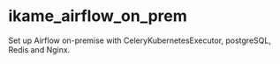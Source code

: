 # ikame_airflow_on_prem
Set up Airflow on-premise with CeleryKubernetesExecutor, postgreSQL, Redis and Nginx.
